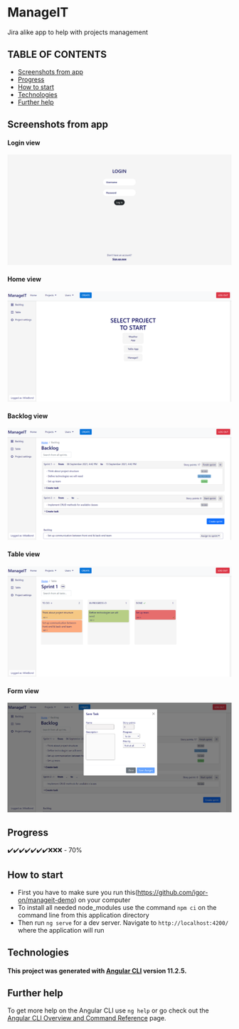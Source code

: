 # ManageIT

Jira alike app to help with projects management

## TABLE OF CONTENTS

* [Screenshots from app](#screenshots-from-app)
* [Progress](#progress)
* [How to start](#how-to-start)
* [Technologies](#technologies)
* [Further help](#further-help)

## Screenshots from app 

 #### Login view
![Alt text](./src/assets/img/login-view.PNG)

#### Home view
![Alt text](./src/assets/img/home-page-view.PNG)

#### Backlog view
![Alt text](./src/assets/img/backlog-view.PNG)

#### Table view
![Alt text](./src/assets/img/table-view.PNG)
#### Form view
![Alt text](./src/assets/img/form-view.PNG)

## Progress 

:heavy_check_mark::heavy_check_mark::heavy_check_mark::heavy_check_mark::heavy_check_mark::heavy_check_mark::heavy_check_mark::x::x::x: - 70%

## How to start 

 * First you have to make sure you run this(https://github.com/igor-on/manageit-demo) on your computer
 * To install all needed node_modules use the command `npm ci` on the command line from this application directory
 * Then run `ng serve` for a dev server. Navigate to `http://localhost:4200/` where the application will run

 ## Technologies 

#### This project was generated with [Angular CLI](https://github.com/angular/angular-cli) version 11.2.5.
 
## Further help

To get more help on the Angular CLI use `ng help` or go check out the [Angular CLI Overview and Command Reference](https://angular.io/cli) page.
